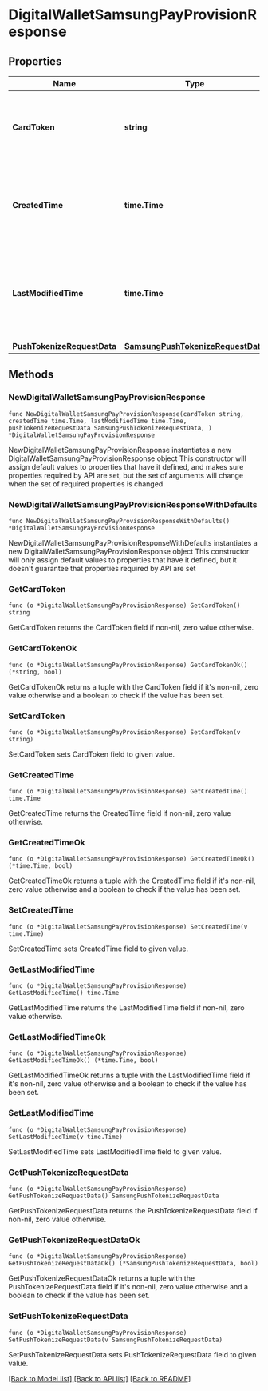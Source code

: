 # DigitalWalletSamsungPayProvisionResponse

## Properties

Name | Type | Description | Notes
------------ | ------------- | ------------- | -------------
**CardToken** | **string** | Unique identifier of the card resource to use for the provisioning request. | 
**CreatedTime** | **time.Time** | Date and time when the digital wallet provisioning request was created, in UTC. | 
**LastModifiedTime** | **time.Time** | Date and time when the digital wallet token provisioning request was last updated, in UTC. | 
**PushTokenizeRequestData** | [**SamsungPushTokenizeRequestData**](SamsungPushTokenizeRequestData.md) |  | 

## Methods

### NewDigitalWalletSamsungPayProvisionResponse

`func NewDigitalWalletSamsungPayProvisionResponse(cardToken string, createdTime time.Time, lastModifiedTime time.Time, pushTokenizeRequestData SamsungPushTokenizeRequestData, ) *DigitalWalletSamsungPayProvisionResponse`

NewDigitalWalletSamsungPayProvisionResponse instantiates a new DigitalWalletSamsungPayProvisionResponse object
This constructor will assign default values to properties that have it defined,
and makes sure properties required by API are set, but the set of arguments
will change when the set of required properties is changed

### NewDigitalWalletSamsungPayProvisionResponseWithDefaults

`func NewDigitalWalletSamsungPayProvisionResponseWithDefaults() *DigitalWalletSamsungPayProvisionResponse`

NewDigitalWalletSamsungPayProvisionResponseWithDefaults instantiates a new DigitalWalletSamsungPayProvisionResponse object
This constructor will only assign default values to properties that have it defined,
but it doesn't guarantee that properties required by API are set

### GetCardToken

`func (o *DigitalWalletSamsungPayProvisionResponse) GetCardToken() string`

GetCardToken returns the CardToken field if non-nil, zero value otherwise.

### GetCardTokenOk

`func (o *DigitalWalletSamsungPayProvisionResponse) GetCardTokenOk() (*string, bool)`

GetCardTokenOk returns a tuple with the CardToken field if it's non-nil, zero value otherwise
and a boolean to check if the value has been set.

### SetCardToken

`func (o *DigitalWalletSamsungPayProvisionResponse) SetCardToken(v string)`

SetCardToken sets CardToken field to given value.


### GetCreatedTime

`func (o *DigitalWalletSamsungPayProvisionResponse) GetCreatedTime() time.Time`

GetCreatedTime returns the CreatedTime field if non-nil, zero value otherwise.

### GetCreatedTimeOk

`func (o *DigitalWalletSamsungPayProvisionResponse) GetCreatedTimeOk() (*time.Time, bool)`

GetCreatedTimeOk returns a tuple with the CreatedTime field if it's non-nil, zero value otherwise
and a boolean to check if the value has been set.

### SetCreatedTime

`func (o *DigitalWalletSamsungPayProvisionResponse) SetCreatedTime(v time.Time)`

SetCreatedTime sets CreatedTime field to given value.


### GetLastModifiedTime

`func (o *DigitalWalletSamsungPayProvisionResponse) GetLastModifiedTime() time.Time`

GetLastModifiedTime returns the LastModifiedTime field if non-nil, zero value otherwise.

### GetLastModifiedTimeOk

`func (o *DigitalWalletSamsungPayProvisionResponse) GetLastModifiedTimeOk() (*time.Time, bool)`

GetLastModifiedTimeOk returns a tuple with the LastModifiedTime field if it's non-nil, zero value otherwise
and a boolean to check if the value has been set.

### SetLastModifiedTime

`func (o *DigitalWalletSamsungPayProvisionResponse) SetLastModifiedTime(v time.Time)`

SetLastModifiedTime sets LastModifiedTime field to given value.


### GetPushTokenizeRequestData

`func (o *DigitalWalletSamsungPayProvisionResponse) GetPushTokenizeRequestData() SamsungPushTokenizeRequestData`

GetPushTokenizeRequestData returns the PushTokenizeRequestData field if non-nil, zero value otherwise.

### GetPushTokenizeRequestDataOk

`func (o *DigitalWalletSamsungPayProvisionResponse) GetPushTokenizeRequestDataOk() (*SamsungPushTokenizeRequestData, bool)`

GetPushTokenizeRequestDataOk returns a tuple with the PushTokenizeRequestData field if it's non-nil, zero value otherwise
and a boolean to check if the value has been set.

### SetPushTokenizeRequestData

`func (o *DigitalWalletSamsungPayProvisionResponse) SetPushTokenizeRequestData(v SamsungPushTokenizeRequestData)`

SetPushTokenizeRequestData sets PushTokenizeRequestData field to given value.



[[Back to Model list]](../README.md#documentation-for-models) [[Back to API list]](../README.md#documentation-for-api-endpoints) [[Back to README]](../README.md)


